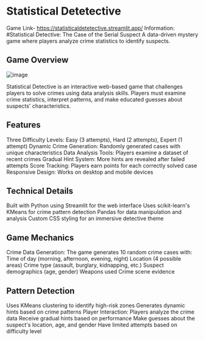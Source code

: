 # Statistical Detetective
Game Link- https://statisticaldetetective.streamlit.app/
Information: 
#Statistical Detective: The Case of the Serial Suspect
A data-driven mystery game where players analyze crime statistics to identify suspects.


## Game Overview

![image](https://github.com/user-attachments/assets/de122fe8-5286-4d23-8357-555a2ecdf954)

Statistical Detective is an interactive web-based game that challenges players to solve crimes using data analysis skills. Players must examine crime statistics, interpret patterns, and make educated guesses about suspects' characteristics.

## Features
Three Difficulty Levels: Easy (3 attempts), Hard (2 attempts), Expert (1 attempt)
Dynamic Crime Generation: Randomly generated cases with unique characteristics
Data Analysis Tools: Players examine a dataset of recent crimes
Gradual Hint System: More hints are revealed after failed attempts
Score Tracking: Players earn points for each correctly solved case
Responsive Design: Works on desktop and mobile devices

## Technical Details
Built with Python using Streamlit for the web interface
Uses scikit-learn's KMeans for crime pattern detection
Pandas for data manipulation and analysis
Custom CSS styling for an immersive detective theme

## Game Mechanics
Crime Data Generation:
The game generates 10 random crime cases with:
Time of day (morning, afternoon, evening, night)
Location (4 possible areas)
Crime type (assault, burglary, kidnapping, etc.)
Suspect demographics (age, gender)
Weapons used
Crime scene evidence

## Pattern Detection
Uses KMeans clustering to identify high-risk zones
Generates dynamic hints based on crime patterns
Player Interaction:
Players analyze the crime data
Receive gradual hints based on performance
Make guesses about the suspect's location, age, and gender
Have limited attempts based on difficulty level

